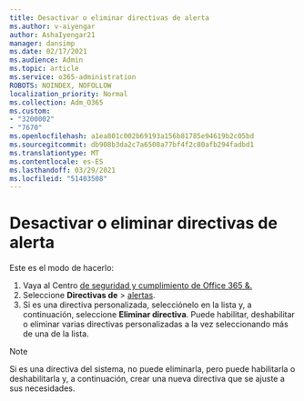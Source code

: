 ```yaml
---
title: Desactivar o eliminar directivas de alerta
ms.author: v-aiyengar
author: AshaIyengar21
manager: dansimp
ms.date: 02/17/2021
ms.audience: Admin
ms.topic: article
ms.service: o365-administration
ROBOTS: NOINDEX, NOFOLLOW
localization_priority: Normal
ms.collection: Adm_O365
ms.custom:
- "3200002"
- "7670"
ms.openlocfilehash: a1ea801c002b69193a156b81785e94619b2c05bd
ms.sourcegitcommit: db908b3da2c7a6508a77bf4f2c80afb294fadbd1
ms.translationtype: MT
ms.contentlocale: es-ES
ms.lasthandoff: 03/29/2021
ms.locfileid: "51403508"
---
```

# <a name="turn-off-or-delete-alert-policies"></a>Desactivar o eliminar directivas de alerta

Este es el modo de hacerlo:

1. Vaya al Centro [de seguridad y cumplimiento de Office 365 &.](https://go.microsoft.com/fwlink/p/?linkid=2077143)
1. Seleccione **Directivas de**  >  [alertas](https://go.microsoft.com/fwlink/?linkid=2103208).
1. Si es una directiva personalizada, selecciónelo en la lista y, a continuación, seleccione **Eliminar directiva**. Puede habilitar, deshabilitar o eliminar varias directivas personalizadas a la vez seleccionando más de una de la lista.

> [!NOTE]
> Si es una directiva del sistema, no puede eliminarla, pero puede habilitarla o deshabilitarla y, a continuación, crear una nueva directiva que se ajuste a sus necesidades.
